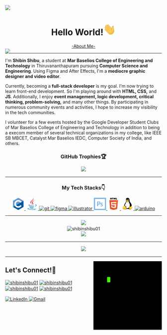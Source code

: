 <img src="/media/GitBanner.png">
<h1 align="center">Hello World!<img src="https://raw.githubusercontent.com/ABSphreak/ABSphreak/master/gifs/Hi.gif" width="40"></h1>
<p align="center">
<a href="https://shibinshibu01.bio.link/">-About Me-</a><br>
<img src="https://komarev.com/ghpvc/?username=shibinshibu01&theme=merko"/ align="left">
</p>
<hr>
<p>I'm <B>Shibin Shibu</B>, a student at <b>Mar Baselios College of Engineering and Technology</b> in Thiruvananthapuram pursuing <b>Computer Science and Engineering</b>. Using Figma and After Effects, I'm a <b>mediocre graphic designer and video editor</b>.</p> <p> Currently, becoming a <b>full-stack developer</b> is my goal. I'm now trying to learn front-end development. So I'm playing around with <b>HTML, CSS,</b> and <b>JS</b>. Additionally, I enjoy <b>event management, logic development, critical thinking, problem-solving,</b> and many other things. By participating in numerous community events and activities, I hope to increase my visibility in the tech communities.</p><p>I volunteer for a few events hosted by the Google Developer Student Clubs of Mar Baselios College of Engineering and Technology in addition to being a execom member of several technical organizations in my college, like IEEE SB MBCET, Catalyst Mar Baselios IEDC, Computer Society of India, and others.</p>

<div align="center">
  <h3>GitHub Trophies🏆</h3>
<p align="center">
  <a href="https://github.com/ryo-ma/github-profile-trophy" target="_blank">
    <img src="https://github-profile-trophy.vercel.app/?username=shibinshibu01&theme=merko"/>
  </a>
</p>
<hr>
<h3 align="center">My Tech Stacks👇</h3>
<p align="center"> 
<a href="https://www.cprogramming.com/" target="_blank" rel="noreferrer"> <img src="https://raw.githubusercontent.com/devicons/devicon/master/icons/c/c-original.svg" alt="c" width="40" height="40"/> </a> 
<a href="https://www.java.com" target="_blank" rel="noreferrer"> <img src="https://raw.githubusercontent.com/devicons/devicon/master/icons/java/java-original.svg" alt="java" width="40" height="40"/> </a> 
<a href="https://git-scm.com/" target="_blank" rel="noreferrer"> <img src="https://www.vectorlogo.zone/logos/git-scm/git-scm-icon.svg" alt="git" width="40" height="40"/> </a> 
<a href="https://www.figma.com/" target="_blank" rel="noreferrer"> <img src="https://www.vectorlogo.zone/logos/figma/figma-icon.svg" alt="figma" width="40" height="40"/> </a> 
<a href="https://www.adobe.com/in/products/illustrator.html" target="_blank" rel="noreferrer"> <img src="https://www.vectorlogo.zone/logos/adobe_illustrator/adobe_illustrator-icon.svg" alt="illustrator" width="40" height="40"/> </a> 
<a href="https://www.photoshop.com/en" target="_blank" rel="noreferrer"> <img src="https://raw.githubusercontent.com/devicons/devicon/master/icons/photoshop/photoshop-line.svg" alt="photoshop" width="40" height="40"/> </a> 
<a href="https://www.w3.org/html/" target="_blank" rel="noreferrer"> <img src="https://raw.githubusercontent.com/devicons/devicon/master/icons/html5/html5-original-wordmark.svg" alt="html5" width="40" height="40"/> </a> 
<a href="https://www.linux.org/" target="_blank" rel="noreferrer"> <img src="https://raw.githubusercontent.com/devicons/devicon/master/icons/linux/linux-original.svg" alt="linux" width="40" height="40"/> </a> 
<a href="https://www.arduino.cc/" target="_blank" rel="noreferrer"> <img src="https://cdn.worldvectorlogo.com/logos/arduino-1.svg" alt="arduino" width="40" height="40"/> </a> </p>
<hr>
<div align = "center">
<img src="https://github-readme-stats.vercel.app/api?username=shibinshibu01&show_icons=true&theme=merko"/>
<br>
<div align = "center">
<img src="https://github-readme-streak-stats.herokuapp.com/?user=shibinshibu01&theme=merko" alt="shibinshibu01"/>
<br>
<div align = "center">
<img src="https://github-readme-stats.vercel.app/api/top-langs/?username=shibinshibu01&theme=merko"/>
<hr>
<img src="https://activity-graph.herokuapp.com/graph?username=shibinshibu01&theme=merko"/>
<hr>
<img align="right" src="https://raw.githubusercontent.com/kesiajo/kesiajo/main/images/tenor.gif"/>

<h2 align="left">Let's Connect!🤝</h2> 

<p align="left">
<a href="https://linkedin.com/in/shibinshibu01" target="blank"><img align="center" src="https://raw.githubusercontent.com/rahuldkjain/github-profile-readme-generator/master/src/images/icons/Social/linked-in-alt.svg" alt="shibinshibu01" height="30" width="40" /></a>
<a href="https://github.com/shibinshibu01" target="blank"><img align="center" src="https://raw.githubusercontent.com/rahuldkjain/github-profile-readme-generator/master/src/images/icons/Social/github.svg" alt="shibinshibu01" height="30" width="40" /></a>
<a href="https://twitter.com/shibinshibu01" target="blank"><img align="center" src="https://raw.githubusercontent.com/rahuldkjain/github-profile-readme-generator/master/src/images/icons/Social/twitter.svg" alt="shibinshibu01" height="30" width="40" /></a>
<a href="https://instagram.com/shibinshibu01" target="blank"><img align="center" src="https://raw.githubusercontent.com/rahuldkjain/github-profile-readme-generator/master/src/images/icons/Social/instagram.svg" alt="shibinshibu01" height="30" width="40" /></a>
<br>
<br>
<a href="https://wa.me/+917736058923" target="_blank">
<img alt="LinkedIn" src="https://img.shields.io/badge/whatsapp%20-%730077B5.svg?&style=for-the-badge&logo=whatsapp&logoColor=white"/>
<a href="mailto:shibinsb01@gmail.com">
<img alt="Gmail" src="https://img.shields.io/badge/Gmail-D14836?style=for-the-badge&logo=gmail&logoColor=white" />
</p> 
